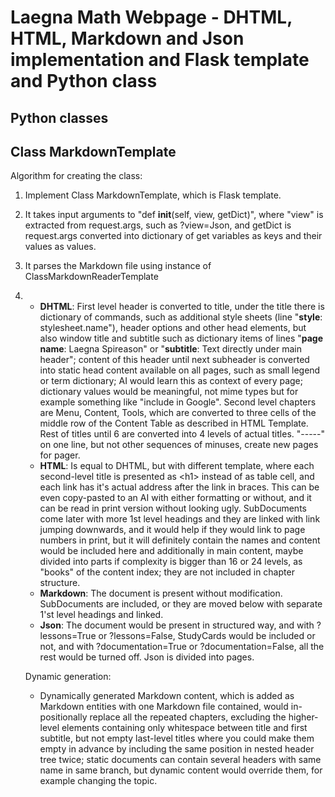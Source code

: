 # Laegna Math Webpage - DHTML, HTML, Markdown and Json implementation and Flask template and Python class

## Python classes

## Class MarkdownTemplate

Algorithm for creating the class:
1. Implement Class MarkdownTemplate, which is Flask template.
2. It takes input arguments to "def __init__(self, view, getDict)", where "view" is extracted from request.args, such as ?view=Json, and getDict is request.args converted into dictionary of get variables as keys and their values as values.
3. It parses the Markdown file using instance of ClassMarkdownReaderTemplate
4. * **DHTML**: First level header is converted to title, under the title there is dictionary of commands, such as additional style sheets (line "__style__: stylesheet.name"), header options and other head elements, but also window title and subtitle such as dictionary items of lines "__page name__: Laegna Spireason" or "__subtitle__: Text directly under main header"; content of this header until next subheader is converted into static head content available on all pages, such as small legend or term dictionary; AI would learn this as context of every page; dictionary values would be meaningful, not mime types but for example something like "include in Google". Second level chapters are Menu, Content, Tools, which are converted to three cells of the middle row of the Content Table as described in HTML Template. Rest of titles until 6 are converted into 4 levels of actual titles. "-----" on one line, but not other sequences of minuses, create new pages for pager.
    * **HTML**: Is equal to DHTML, but with different template, where each second-level title is presented as \<h1> instead of as table cell, and each link has it's actual address after the link in braces. This can be even copy-pasted to an AI with either formatting or without, and it can be read in print version without looking ugly. SubDocuments come later with more 1st level headings and they are linked with link jumping downwards, and it would help if they would link to page numbers in print, but it will definitely contain the names and content would be included here and additionally in main content, maybe divided into parts if complexity is bigger than 16 or 24 levels, as "books" of the content index; they are not included in chapter structure.
    * **Markdown**: The document is present without modification. SubDocuments are included, or they are moved below with separate 1'st level headings and linked.
    * **Json**: The document would be present in structured way, and with ?lessons=True or ?lessons=False, StudyCards would be included or not, and with ?documentation=True or ?documentation=False, all the rest would be turned off. Json is divided into pages.

    Dynamic generation:
    - Dynamically generated Markdown content, which is added as Markdown entities with one Markdown file contained, would in-positionally replace all the repeated chapters, excluding the higher-level elements containing only whitespace between title and first subtitle, but not empty last-level titles where you could make them empty in advance by including the same position in nested header tree twice; static documents can contain several headers with same name in same branch, but dynamic content would override them, for example changing the topic.

    